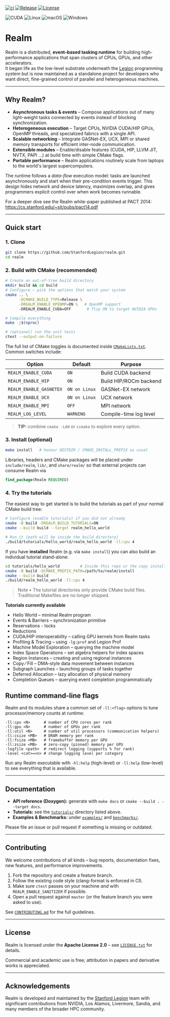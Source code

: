 [![ci](https://github.com/stanfordlegion/realm/actions/workflows/ci.yml/badge.svg)](https://github.com/StanfordLegion/realm/actions/workflows/ci.yml)
[![Release](https://img.shields.io/github/release/stanfordlegion/realm.svg)](https://github.com/StanfordLegion/realm/releases/latest)
[![License](https://img.shields.io/github/license/stanfordlegion/realm)](https://github.com/StanfordLegion/realm/blob/main/LICENSE.txt)

![CUDA](https://img.shields.io/badge/cuda-000000.svg?style=for-the-badge&logo=nVIDIA&logoColor=green)
![Linux](https://img.shields.io/badge/Linux-FCC624?style=for-the-badge&logo=linux&logoColor=black)
![macOS](https://img.shields.io/badge/mac%20os-000000?style=for-the-badge&logo=macos&logoColor=F0F0F0)
![Windows](https://img.shields.io/badge/Windows-0078D6?style=for-the-badge&logo=windows&logoColor=white)

# Realm

Realm is a distributed, **event–based tasking runtime** for building high-performance applications that span clusters of CPUs, GPUs, and other accelerators.  
It began life as the low-level substrate underneath the [Legion](https://github.com/StanfordLegion/legion) programming system but is now maintained as a standalone project for developers who want direct, fine-grained control of parallel and heterogeneous machines.

---

## Why Realm?

* **Asynchronous tasks & events** – Compose applications out of many light-weight tasks connected by events instead of blocking synchronization.
* **Heterogeneous execution** – Target CPUs, NVIDIA CUDA/HIP GPUs, OpenMP threads, and specialized fabrics with a single API.
* **Scalable networking** – Integrate GASNet-EX, UCX, MPI or shared memory transports for efficient inter-node communication.
* **Extensible modules** – Enable/disable features (CUDA, HIP, LLVM JIT, NVTX, PAPI …) at build time with simple CMake flags.
* **Portable performance** – Realm applications routinely scale from laptops to the world's largest supercomputers.

The runtime follows a *data-flow* execution model: tasks are launched asynchronously and start when their pre-condition events trigger. This design hides network and device latency, maximizes overlap, and gives programmers explicit control over when work becomes runnable.

For a deeper dive see the Realm white-paper published at PACT 2014:  
https://cs.stanford.edu/~sjt/pubs/pact14.pdf

---

## Quick start

### 1. Clone
```bash
git clone https://github.com/StanfordLegion/realm.git
cd realm
```

### 2. Build with CMake (recommended)
```bash
# Create an out-of-tree build directory
mkdir build && cd build
# Configure – pick the options that match your system
cmake .. \
      -DCMAKE_BUILD_TYPE=Release \
      -DREALM_ENABLE_OPENMP=ON \   # OpenMP support
      -DREALM_ENABLE_CUDA=OFF       # flip ON to target NVIDIA GPUs

# Compile everything
make -j$(nproc)

# (optional) run the unit tests
ctest --output-on-failure
```
The full list of CMake toggles is documented inside [`CMakeLists.txt`](CMakeLists.txt).  Common switches include:

| Option | Default | Purpose |
| ------ | ------- | ------- |
| `REALM_ENABLE_CUDA` | `ON`  | Build CUDA backend |
| `REALM_ENABLE_HIP`  | `ON`  | Build HIP/ROCm backend |
| `REALM_ENABLE_GASNETEX` | `ON on Linux` | GASNet-EX network |
| `REALM_ENABLE_UCX` | `ON on Linux` | UCX network |
| `REALM_ENABLE_MPI` | `OFF` | MPI network |
| `REALM_LOG_LEVEL`  | `WARNING` | Compile-time log level |

> **TIP:** combine `cmake -LAH` or `ccmake` to explore every option.

### 3. Install (optional)
```bash
make install   # honour DESTDIR / CMAKE_INSTALL_PREFIX as usual
```
Libraries, headers and CMake packages will be placed under `include/realm`, `lib/`, and `share/realm/` so that external projects can consume Realm via
```cmake
find_package(Realm REQUIRED)
```

### 4. Try the tutorials
The easiest way to get started is to build the tutorials as part of your normal CMake build tree:

```bash
# Configure (enable tutorials) if you did not already
cmake -B build -DREALM_BUILD_TUTORIALS=ON
cmake --build build --target realm_hello_world

# Run it (path will be inside the build directory)
./build/tutorials/hello_world/realm_hello_world -ll:cpu 4
```

If you have **installed** Realm (e.g. via `make install`) you can also build an individual tutorial stand-alone:

```bash
cd tutorials/hello_world         # Inside this repo or the copy installed under share/realm/tutorials
cmake -B build -DCMAKE_PREFIX_PATH=/path/to/realm/install
cmake --build build
./build/realm_hello_world -ll:cpu 4
```

> Note • The tutorial directories only provide CMake build files. Traditional Makefiles are no longer shipped.

**Tutorials currently available**

* Hello World – minimal Realm program
* Events & Barriers – synchronization primitive
* Reservations - locks
* Reductions
* CUDA/HIP interoperability – calling GPU kernels from Realm tasks
* Profiling & Tracing – using `-lg:prof` and Legion Prof
* Machine Model Exploration – querying the machine model
* Index Space Operations – set algebra helpers for index spaces
* Region Instances – creating and using regional instances
* Copy ⁄ Fill – DMA-style data movement between instances
* Subgraph Launches – launching groups of tasks together
* Deferred Allocation – lazy allocation of physical memory
* Completion Queues – querying event completion programmatically

## Runtime command-line flags
Realm and its modules share a common set of `-ll:<flag>` options to tune processor/memory counts at runtime:

```
-ll:cpu <N>      # number of CPU cores per rank
-ll:gpu <N>      # number of GPUs per rank
-ll:util <N>     # number of util processors (communication helpers)
-ll:csize <MB>   # DRAM memory per rank
-ll:fsize <MB>   # framebuffer memory per GPU
-ll:zsize <MB>   # zero-copy (pinned) memory per GPU
-logfile <path>  # redirect logging (supports % for rank)
-level <cat>=<n> # change logging level per category
```
Run any Realm executable with `-hl:help` (high-level) or `-ll:help` (low-level) to see everything that is available.

---

## Documentation
* **API reference (Doxygen):** generate with `make docs` or `cmake --build . --target docs`.
* **Tutorials:** see the [`tutorials/`](tutorials) directory listed above.
* **Examples & Benchmarks:** under [`examples/`](examples) and [`benchmarks/`](benchmarks).

Please file an issue or pull request if something is missing or outdated.

---

## Contributing
We welcome contributions of all kinds – bug reports, documentation fixes, new features, and performance improvements.

1. Fork the repository and create a feature branch.
2. Follow the existing code style (clang-format is enforced in CI).
3. Make sure `ctest` passes on your machine *and* with `REALM_ENABLE_SANITIZER` if possible.
4. Open a pull request against `master` (or the feature branch you were asked to use).

See [`CONTRIBUTING.md`](.github/CONTRIBUTING.md) for the full guidelines.

---

## License

Realm is licensed under the **Apache License 2.0** – see [`LICENSE.txt`](LICENSE.txt) for details.

Commercial and academic use is free; attribution in papers and derivative works is appreciated.

---

## Acknowledgements
Realm is developed and maintained by the [Stanford Legion](https://legion.stanford.edu) team with significant contributions from NVIDIA, Los Alamos, Livermore, Sandia, and many members of the broader HPC community.
